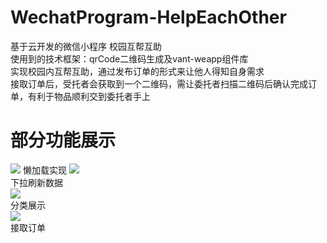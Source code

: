 # WechatProgram-HelpEachOther
基于云开发的微信小程序 校园互帮互助  
使用到的技术框架：qrCode二维码生成及vant-weapp组件库  
实现校园内互帮互助，通过发布订单的形式来让他人得知自身需求  
接取订单后，受托者会获取到一个二维码，需让委托者扫描二维码后确认完成订单，有利于物品顺利交到委托者手上  
# 部分功能展示  
![](https://cdn.jsdelivr.net/gh/linhgf/PicGo/img/WeChatProgram-HelpEachOtherShow/20210331165912.gif") 
懒加载实现
![](https://cdn.jsdelivr.net/gh/linhgf/PicGo/img/WeChatProgram-HelpEachOtherShow/20210331170612.gif)  
下拉刷新数据  
![](https://cdn.jsdelivr.net/gh/linhgf/PicGo/img/WeChatProgram-HelpEachOtherShow/20210331170400.gif)  
分类展示  
![](https://cdn.jsdelivr.net/gh/linhgf/PicGo/img/WeChatProgram-HelpEachOtherShow/20210331170455.gif)  
接取订单

